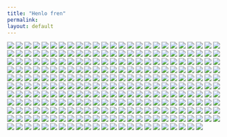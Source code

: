 ```yaml
---
title: "Henlo fren"
permalink: 
layout: default 
---
```

![](apu/0.png)
![](apu/3d.png)
![](apu/absolutelycursed.jpg)
![](apu/adventure.jpg)
![](apu/alien.jpg)
![](apu/alligator.jpg)
![](apu/angrysleep.png)
![](apu/animals.png)
![](apu/animegf.jpeg)
![](apu/apu-and-boomer.png)
![](apu/apuapple.png)
![](apu/apuinabox.jpg)
![](apu/apusfriends.png)
![](apu/apuson.jpg)
![](apu/aputruck.png)
![](apu/arrows.jpg)
![](apu/aviator.jpg)
![](apu/baby.png)
![](apu/backouchy.png)
![](apu/bags.png)
![](apu/barwithanon.jpg)
![](apu/basedcigarapu.png)
![](apu/based.jpg)
![](apu/beathtime.jpg)
![](apu/bed.png)
![](apu/bedroom.png)
![](apu/bedtime.png)
![](apu/beer.jpeg)
![](apu/behindcurtains.jpg)
![](apu/bignose.jpg)
![](apu/bike.png)
![](apu/biking.jpg)
![](apu/bluescluez.jpg)
![](apu/blushing.jpg)
![](apu/blush.jpg)
![](apu/boomeradventures.jpg)
![](apu/bowlcut.jpg)
![](apu/bra.png)
![](apu/brokenapu.jpg)
![](apu/bugfixing.jpg)
![](apu/bully.jpg)
![](apu/businessman.png)
![](apu/bustywamen.jpg)
![](apu/calculations.png)
![](apu/candlebath.jpg)
![](apu/cantsleepohnyo.jpg)
![](apu/caprisun.png)
![](apu/cars.jpg)
![](apu/carsmoke.jpg)
![](apu/cerealapu.jpg)
![](apu/chad.png)
![](apu/chalkboard.png)
![](apu/chef.png)
![](apu/chicken.png)
![](apu/chillvibes.jpg)
![](apu/christmascutting.jpg)
![](apu/christmasfren.png)
![](apu/christmas.jpg)
![](apu/christmasreindeer.png)
![](apu/classiccar.jpg)
![](apu/cleaningoutside.jpg)
![](apu/coldfren.jpg)
![](apu/comfychristmas.png)
![](apu/computertroubles.jpg)
![](apu/convertible.jpg)
![](apu/cookiesad.jpg)
![](apu/coolshades.png)
![](apu/copium.jpg)
![](apu/cozy6.jpg)
![](apu/cozy.jpeg)
![](apu/cozy.jpg)
![](apu/crown.png)
![](apu/crt.jpg)
![](apu/cruising.jpg)
![](apu/cry2.jpg)
![](apu/crying.png)
![](apu/cutecat.png)
![](apu/cutehatlol.jpg)
![](apu/cutepj.png)
![](apu/cyberpunk.jpg)
![](apu/cyberpunk.png)
![](apu/dagang.jpg)
![](apu/dank.jpg)
![](apu/darkness.jpg)
![](apu/deadfren.png)
![](apu/Decorashuns.png)
![](apu/decorating.png)
![](apu/delibryboi.jpg)
![](apu/depressed.png)
![](apu/desksmash.jpg)
![](apu/devil.jpg)
![](apu/diamonds.png)
![](apu/distracted.png)
![](apu/doctor.png)
![](apu/doom.jpg)
![](apu/doorbell.png)
![](apu/draw.jpg)
![](apu/dripapu.png)
![](apu/drums.jpg)
![](apu/duck.jpg)
![](apu/elephant.jpg)
![](apu/experiment.jpg)
![](apu/eyepatch.jpg)
![](apu/eyes.png)
![](apu/farm.jpg)
![](apu/female2.jpg)
![](apu/female.png)
![](apu/fence.jpg)
![](apu/fishbowl.jpg)
![](apu/fishing.jpg)
![](apu/flipoff.png)
![](apu/floaty.jpg)
![](apu/forklift.jpg)
![](apu/franken.png)
![](apu/frensinschool.jpg)
![](apu/fridge.jpg)
![](apu/gangsta.png)
![](apu/german.png)
![](apu/getback.png)
![](apu/ghost.png)
![](apu/girlfren.png)
![](apu/give.png)
![](apu/gladiators.jpg)
![](apu/glad.jpg)
![](apu/glasses.jpg)
![](apu/gnarly.jpg)
![](apu/goingdark.jpg)
![](apu/graduate.png)
![](apu/grills.jpg)
![](apu/guitar.jpg)
![](apu/gymfrentime.png)
![](apu/hackermans.jpeg)
![](apu/happyandcomfy.png)
![](apu/happymeal.jpg)
![](apu/hibernation.png)
![](apu/holyapu.png)
![](apu/holyknight.jpg)
![](apu/hoodie.png)
![](apu/howtododis.jpg)
![](apu/hug.png)
![](apu/idk.jpeg)
![](apu/indakitchen.png)
![](apu/indawoods.png)
![](apu/injection.jpg)
![](apu/inthought.jpg)
![](apu/isthisevenapu.png)
![](apu/itstimeto.jpg)
![](apu/jacked.png)
![](apu/jew.png)
![](apu/joker.png)
![](apu/kawaii.jpg)
![](apu/kids.jpg)
![](apu/krikey.png)
![](apu/lilrascal.png)
![](apu/link.jpg)
![](apu/lost.jpg)
![](apu/love.jpg)
![](apu/macdfren.png)
![](apu/mafs.jpg)
![](apu/meal.jpg)
![](apu/meme.png)
![](apu/milk.png)
![](apu/mj.png)
![](apu/money.png)
![](apu/monsterrrrr.jpg)
![](apu/mrbean.png)
![](apu/music.png)
![](apu/mutation.jpg)
![](apu/na.png)
![](apu/needafren.jpg)
![](apu/neetroom.jpg)
![](apu/nerd.png)
![](apu/nerdum.png)
![](apu/newyear2022.jpg)
![](apu/notimeforwamen.jpg)
![](apu/nutella.jpg)
![](apu/nya.jpg)
![](apu/ohnyo.jpg)
![](apu/oldfren.jpg)
![](apu/onlyfrens.jpg)
![](apu/onlyfrenszone.jpg)
![](apu/oreos.png)
![](apu/orthadox.png)
![](apu/pain.png)
![](apu/party.png)
![](apu/pasta_time.jpg)
![](apu/peanutbrain.png)
![](apu/pepe.png)
![](apu/pixel.png)
![](apu/pizzaandpc.jpg)
![](apu/pizzaman.jpg)
![](apu/pizza.png)
![](apu/playing.jpg)
![](apu/police.jpg)
![](apu/police.png)
![](apu/prettysunset.jpg)
![](apu/programmmm.png)
![](apu/proveit.jpg)
![](apu/pub.jpg)
![](apu/racers.jpg)
![](apu/reasonstolive.png)
![](apu/redpills.jpg)
![](apu/rejectwamen.jpg)
![](apu/riveraccident.png)
![](apu/rocket.png)
![](apu/roots.jpg)
![](apu/sadboibedtime.jpg)
![](apu/sadcrown.png)
![](apu/samurai.jpg)
![](apu/sauna1.png)
![](apu/scawycave.jpg)
![](apu/scawy.jpg)
![](apu/scawy.png)
![](apu/shootingstar.jpg)
![](apu/shotgun.jpg)
![](apu/showertime.jpg)
![](apu/shrooms.jpg)
![](apu/singer.jpg)
![](apu/sleeptime.png)
![](apu/smoking.png)
![](apu/snowball.png)
![](apu/snowtimewithfren.jpg)
![](apu/soviet.png)
![](apu/sox.png)
![](apu/soydev.png)
![](apu/spaghetti.jpg)
![](apu/spain.png)
![](apu/squint.png)
![](apu/stare.jpeg)
![](apu/stoner.png)
![](apu/stonks.png)
![](apu/suntime.jpg)
![](apu/supaapu.jpg)
![](apu/supahammer.jpg)
![](apu/susge.jpg)
![](apu/tadpoleapu.jpg)
![](apu/teethbrush.jpg)
![](apu/tendiesyay.jpg)
![](apu/thegrind.jpg)
![](apu/theking.jpg)
![](apu/thesheets.jpg)
![](apu/thesquad.png)
![](apu/thinking.png)
![](apu/thumbsup.png)
![](apu/tinkerbell.png)
![](apu/toaser.png)
![](apu/toiletpaper.jpg)
![](apu/topgearfrens.jpg)
![](apu/truckdriver.jpg)
![](apu/ufc.jpg)
![](apu/um.jpg)
![](apu/umnoidea.jpg)
![](apu/um.png)
![](apu/variant.jpg)
![](apu/veteran.jpg)
![](apu/violin.png)
![](apu/virtualfrens.jpg)
![](apu/waffle.jpg)
![](apu/waifus.png)
![](apu/washing.png)
![](apu/water.png)
![](apu/watisdis.png)
![](apu/wat.jpg)
![](apu/weeee.jpg)
![](apu/westernchoice.jpg)
![](apu/whatdafuq.jpg)
![](apu/whatswrong.jpg)
![](apu/whatthefuckisthis.jpg)
![](apu/wheeee.png)
![](apu/winterstorm.jpg)
![](apu/womb.jpg)
![](apu/worldchamp.png)
![](apu/yoda.jpg)
